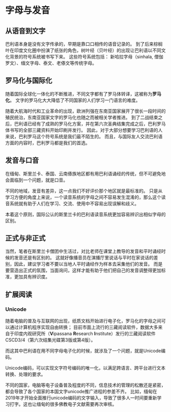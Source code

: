 # 字母与发音

## 从语音到文字
巴利语本身是没有文字传承的，早期是靠口口相传的语音记录的。
到了后来棕榈叶在印度文化圈中扮演了纸张的角色，树叶经（贝叶经）的出现让巴利语以不同文化背景的符号系统被书写下来。
这些符号系统包括：
新哈拉字母（sinhala, 僧伽罗文）、缅文字母、泰文、老傣文等传统字母。

## 罗马化与国际化

随着国际全球化一体化的不断推进，不同文字都有了罗马体转译，这被称为**罗马化**。
文字的罗马化大大降低了不同国家的人们学习一门语言的难度。

随着大航海时代和工业革命的出现，欧洲列强在东南亚国家展开了很长一段时间的殖民统治，东南亚国家文字的罗马化也随之而被相关学者推进。
到了二战结束之后，巴利语已经有了成熟的罗马化方案，并在第六次圣典结集完成之后，巴利罗马体书写的全部三藏资料开始印刷并发行。
因此，对于大部分想要学习巴利语的人来说，巴利罗马这个符号系统是我们最不陌生的。
而且，与国际友人交流巴利语方面的内容时，巴利罗马都是我们的首选。

## 发音与口音

在缅甸、斯里兰卡、泰国、云南傣族地区都有用巴利语诵经的传统，但不可避免地会面临到一个问题，就是口音。

不同的地域，发音有差异，这一点我们不好评价那个地区就是最标准的。
只是从学习方便的角度上来说，一个读音系统的字母之间不容易发生混淆的，那么这个读音系统就有助于人们在学习、交流、使用中不容易出现误解和歧义。

本着这个原则，国际公认的斯里兰卡的巴利语读音系统更加容易辨识出相似字母的区别。

## 正式与非正式

当然，笔者在斯里兰卡僧团中生活过，对比老师在课堂上教导的发音和平时诵经时候的发音还是有区别的。
这就好像播音员在演播厅里说话与平时在家说话的差别，因此，建议学习者不要以当地人平时诵经作为样本去采集他们的发音。
而是要营造出正式的氛围，当面询问，这样才能有助于他们把自己的发音调整得更加标准，更加具有辨识度。

## 扩展阅读
### Unicode
随着电脑的普及与互联网的出现，纸质文档开始进行电子化，罗马化的字母之间可以通过计算机程序实现自由转换；
目前市面上流行的三藏阅读软件，数据大多来自于印度内观研究所（**V**ipassana **R**esearch **I**nstitute）发行的三藏阅读软件CSCD3/4（第六次结集光碟第3版或第4版）。

而这其中巴利语在用不同字母电子化的时候，就涉及了一个问题，就是Unicode编码。

Unicode编码，可以实现文字符号编码的唯一化，以满足跨语言、跨平台进行文本转换、处理的要求。

不同的国家，电脑等电子设备普及程度的不同，信息技术的管理的松散还是紧密，都会导致了各个国家的本国文字unicode推广进程的参差不齐。
比如，缅甸在2019年才开始全面推行unicode编码的文字输入，导致了很多人一时间要重新学习打字。这也让缅甸的很多佛教电子文献需要再次审核。